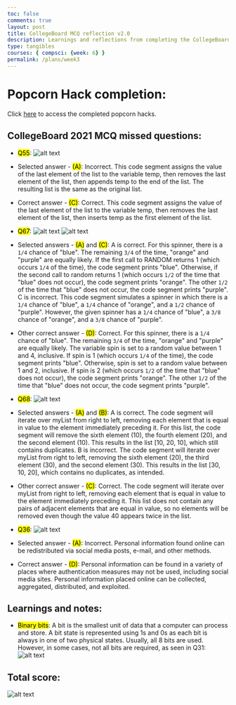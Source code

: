 ```yaml
---
toc: false
comments: true
layout: post
title: CollegeBoard MCQ reflection v2.0
description: Learnings and reflections from completing the CollegeBoard 2021 Practice MC
type: tangibles
courses: { compsci: {week: 6} }
permalink: /plans/week3
---
```


# Popcorn Hack completion:
Click [here](https://ankit-177.github.io/ankit_tri2//missed-questions) to access the completed popcorn hacks.

## CollegeBoard 2021 MCQ missed questions:
- <mark>Q55</mark>: 
![alt text](</ankit_tri2/images/AP CSP - 2021 MCQ Q55 - Ankit.png>)

- Selected answer - <mark>(A)</mark>: Incorrect. This code segment assigns the value of the last element of the list to the variable temp, then removes the last element of the list, then appends temp to the end of the list. The resulting list is the same as the original list.
- Correct answer - <mark>(C)</mark>: Correct. This code segment assigns the value of the last element of the list to the variable temp, then removes the last element of the list, then inserts temp as the first element of the list.

- <mark>Q67</mark>:
![alt text](</ankit_tri2/images/AP CSP - 2021 MCQ Q67 question - Ankit.png>)
![alt text](</ankit_tri2/images/AP CSP - 2021 MCQ Q67 answer - Ankit.png>)

- Selected answers - <mark>(A)</mark> and <mark>(C)</mark>: 
A is correct. For this spinner, there is a `1/4` chance of "blue". The remaining `3/4` of the time, "orange" and "purple" are equally likely. If the first call to RANDOM returns 1 (which occurs `1/4` of the time), the code segment prints "blue". Otherwise, if the second call to random returns 1 (which occurs `1/2` of the time that "blue" does not occur), the code segment prints "orange". The other `1/2` of the time that "blue" does not occur, the code segment prints "purple".
C is incorrect. This code segment simulates a spinner in which there is a `1/4` chance of "blue", a `1/4` chance of "orange", and a `1/2` chance of "purple". However, the given spinner has a `1/4` chance of "blue", a `3/8` chance of "orange", and a `3/8` chance of "purple".
- Other correct answer - <mark>(D)</mark>: Correct. For this spinner, there is a `1/4` chance of "blue". The remaining `3/4` of the time, "orange" and "purple" are equally likely. The variable spin is set to a random value between 1 and 4, inclusive. If spin is 1 (which occurs `1/4` of the time), the code segment prints "blue". Otherwise, spin is set to a random value between 1 and 2, inclusive. If spin is 2 (which occurs `1/2` of the time that "blue" does not occur), the code segment prints "orange". The other `1/2` of the time that "blue" does not occur, the code segment prints "purple".

- <mark>Q68</mark>:
![alt text](</ankit_tri2/images/AP CSP - 2021 MCQ Q68 - Ankit.png>)

- Selected answers - <mark>(A)</mark> and <mark>(B)</mark>:
A is correct. The code segment will iterate over myList from right to left, removing each element that is equal in value to the element immediately preceding it. For this list, the code segment will remove the sixth element (10), the fourth element (20), and the second element (10). This results in the list [10, 20, 10], which still contains duplicates.
B is incorrect. The code segment will iterate over myList from right to left, removing the sixth element (20), the third element (30), and the second element (30). This results in the list [30, 10, 20], which contains no duplicates, as intended.
- Other correct answer - <mark>(C)</mark>: Correct. The code segment will iterate over myList from right to left, removing each element that is equal in value to the element immediately preceding it. This list does not contain any pairs of adjacent elements that are equal in value, so no elements will be removed even though the value 40 appears twice in the list.

- <mark>Q36</mark>:
![alt text](</ankit_tri2/images/AP CSP - 2021 MCQ Q36 - Ankit.png>)

- Selected answer - <mark>(A)</mark>: Incorrect. Personal information found online can be redistributed via social media posts, e-mail, and other methods.
- Correct answer - <mark>(D)</mark>: Personal information can be found in a variety of places where authentication measures may not be used, including social media sites. Personal information placed online can be collected, aggregated, distributed, and exploited.

## Learnings and notes:
- <mark>Binary bits</mark>: A bit is the smallest unit of data that a computer can process and store. A bit state is represented using 1s and 0s as each bit is always in one of two physical states. Usually, all 8 bits are used. However, in some cases, not all bits are required, as seen in Q31:
![alt text](</ankit_tri2/images/AP CSP - 2021 MCQ Q31 - Ankit.png>)

## Total score:
![alt text](</ankit_tri2/images/AP CSP - 2021 MCQ total score - Ankit.png>)